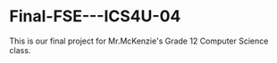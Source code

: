 # Final-FSE---ICS4U-04
This is our final project for Mr.McKenzie's Grade 12 Computer Science class.
